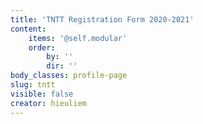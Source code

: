 ```yaml
---
title: 'TNTT Registration Form 2020-2021'
content:
    items: '@self.modular'
    order:
        by: ''
        dir: ''
body_classes: profile-page
slug: tntt
visible: false
creator: hieuliem
---
```


